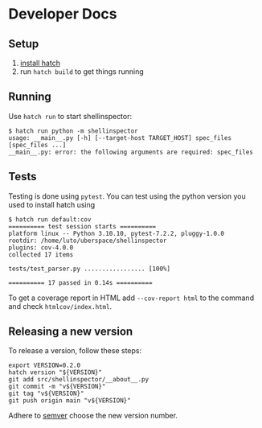 # Developer Docs

## Setup

1. [install hatch](https://hatch.pypa.io/latest/install/#pipx)
2. run `hatch build` to get things running

## Running

Use `hatch run` to start shellinspector:

```
$ hatch run python -m shellinspector
usage: __main__.py [-h] [--target-host TARGET_HOST] spec_files [spec_files ...]
__main__.py: error: the following arguments are required: spec_files
```

## Tests

Testing is done using `pytest`. You can test using the python version you used
to install hatch using

```
$ hatch run default:cov
========== test session starts ==========
platform linux -- Python 3.10.10, pytest-7.2.2, pluggy-1.0.0
rootdir: /home/luto/uberspace/shellinspector
plugins: cov-4.0.0
collected 17 items

tests/test_parser.py ................. [100%]

========== 17 passed in 0.14s ==========
```

To get a coverage report in HTML add `--cov-report html` to the command and
check `htmlcov/index.html`.

## Releasing a new version

To release a version, follow these steps:

```
export VERSION=0.2.0
hatch version "${VERSION}"
git add src/shellinspector/__about__.py
git commit -m "v${VERSION}"
git tag "v${VERSION}"
git push origin main "v${VERSION}"
```

Adhere to [semver](https://semver.org/) choose the new version number.
